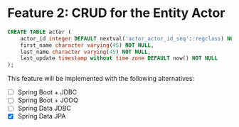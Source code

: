 # Feature 2: CRUD for the Entity Actor

```sql
CREATE TABLE actor (
    actor_id integer DEFAULT nextval('actor_actor_id_seq'::regclass) NOT NULL,
    first_name character varying(45) NOT NULL,
    last_name character varying(45) NOT NULL,
    last_update timestamp without time zone DEFAULT now() NOT NULL
);
```

This feature will be implemented with the following alternatives:

- [ ] Spring Boot + JDBC
- [ ] Spring Boot + JOOQ
- [ ] Spring Data JDBC
- [x] Spring Data JPA
